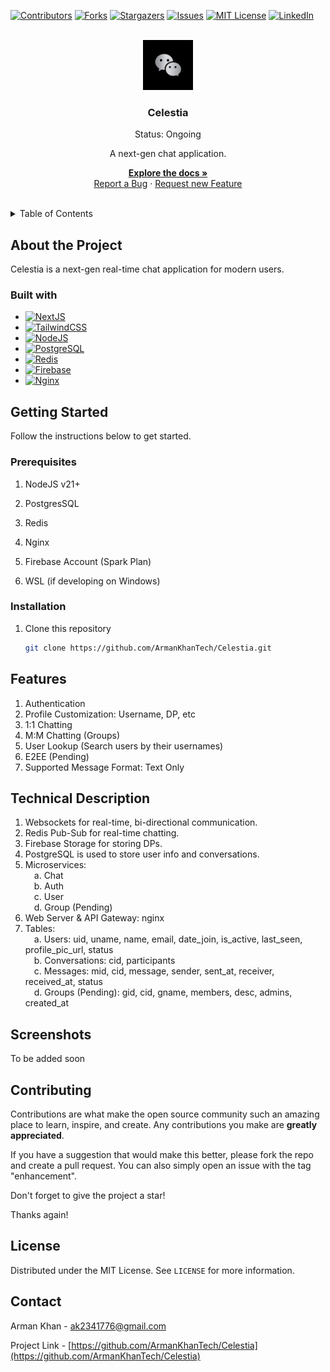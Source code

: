 [![Contributors][contributors-shield]][contributors-url]
[![Forks][forks-shield]][forks-url]
[![Stargazers][stars-shield]][stars-url]
[![Issues][issues-shield]][issues-url]
[![MIT License][license-shield]][license-url]
[![LinkedIn][linkedin-shield]][linkedin-url]



<br />
<div align="center">
  <a href="https://github.com/ArmanKhanTech/Celestia/">
    <img src="https://github.com/ArmanKhanTech/Celestia/blob/master/Frontend/public/logo.png" alt="Logo" width="80" height="80" >
  </a>

  <h3 align="center">Celestia</h3>
  <p align="center">Status: Ongoing</p>
  <p align="center">A next-gen chat application.</p>

  <p align="center">
    <a href="https://github.com/ArmanKhanTech/Celestia"><strong>Explore the docs »</strong></a>
    <br />
    <a href="https://github.com/ArmanKhanTech/Celestia/issues">Report a Bug</a>
    · 
    <a href="https://github.com/ArmanKhanTech/Celestia/issues">Request new Feature</a>
  </p>
</div>
<br />



<details>
  <summary>Table of Contents</summary>
  <ol>
    <li>
      <a href="#about-the-project">About the Project</a>
      <ul>
        <li><a href="#built-with">Built with</a></li>
      </ul>
    </li>
    <li>
      <a href="#getting-started">Getting Started</a>
      <ul>
        <li><a href="#prerequisites">Prerequisites</a></li>
        <li><a href="#installation">Installation</a></li>
      </ul>
    </li>
    <li><a href="#features">Features</a></li>
    <li><a href="#technical-description">Technical Description</a></li>
    <li><a href="#screenshots">Screenshots</a></li>
    <li><a href="#contributing">Contributing</a></li>
    <li><a href="#license">License</a></li>
    <li><a href="#contact">Contact</a></li>
  </ol>
</details>



## About the Project

Celestia is a next-gen real-time chat application for modern users.


### Built with

* [![NextJS][nextjs]][NextJS-url]
* [![TailwindCSS][tailwindcss]][tailwindcss-url]
* [![NodeJS][nodejs]][nodejs-url]
* [![PostgreSQL][postgresql]][postgresql-url]
* [![Redis][redis]][redis-url]
* [![Firebase][firebase]][firebase-url]
* [![Nginx][Nginx]][Nginx-url]



## Getting Started

Follow the instructions below to get started.


### Prerequisites

<ol>
  <li>
    <p>NodeJS v21+</p>
  </li>
  <li>
    <p>PostgresSQL</p>
  </li>
  <li>
    <p>Redis</p>
  </li>
  <li>
    <p>Nginx</p>
  </li>
 <li>
    <p>Firebase Account (Spark Plan)</p>
  </li>
 <li>
    <p>WSL (if developing on Windows)</p>
  </li>
</ol>



### Installation

1. Clone this repository
   
   ```sh
   git clone https://github.com/ArmanKhanTech/Celestia.git
   ```



## Features

1. Authentication
2. Profile Customization: Username, DP, etc
3. 1:1 Chatting
4. M:M Chatting (Groups)
5. User Lookup (Search users by their usernames)
6. E2EE (Pending)
7. Supported Message Format: Text Only


## Technical Description

1. Websockets for real-time, bi-directional communication.
2. Redis Pub-Sub for real-time chatting.
3. Firebase Storage for storing DPs.
4. PostgreSQL is used to store user info and conversations.
5. Microservices:
   <br>&emsp;a. Chat 
   <br>&emsp;b. Auth 
   <br>&emsp;c. User 
   <br>&emsp;d. Group (Pending)
6. Web Server & API Gateway: nginx
7. Tables:
   <br>&emsp;a. Users: uid, uname, name, email, date_join, is_active, last_seen, profile_pic_url, status
   <br>&emsp;b. Conversations: cid, participants 
   <br>&emsp;c. Messages: mid, cid, message, sender, sent_at, receiver, received_at, status 
   <br>&emsp;d. Groups (Pending): gid, cid, gname, members, desc, admins, created_at
   

## Screenshots


To be added soon



## Contributing

Contributions are what make the open source community such an amazing place to learn, inspire, and create. Any contributions you make are **greatly appreciated**.

If you have a suggestion that would make this better, please fork the repo and create a pull request. You can also simply open an issue with the tag "enhancement".

Don't forget to give the project a star! 

Thanks again!



## License

Distributed under the MIT License. See `LICENSE` for more information.



## Contact

Arman Khan - ak2341776@gmail.com

Project Link - [https://github.com/ArmanKhanTech/Celestia](https://github.com/ArmanKhanTech/Celestia)



[contributors-shield]: https://img.shields.io/github/contributors/ArmanKhanTech/Celestia.svg?style=for-the-badge
[contributors-url]: https://github.com/ArmanKhanTech/Celestia/graphs/contributors
[forks-shield]: https://img.shields.io/github/forks/ArmanKhanTech/Celestia.svg?style=for-the-badge
[forks-url]: https://github.com/ArmanKhanTech/Celestia/network/members
[stars-shield]: https://img.shields.io/github/stars/ArmanKhanTech/Celestia.svg?style=for-the-badge
[stars-url]: https://github.com/ArmanKhanTech/Celestia/stargazers
[issues-shield]: https://img.shields.io/github/issues/ArmanKhanTech/Celestia.svg?style=for-the-badge
[issues-url]: https://github.com/ArmanKhanTech/Celestia/issues
[license-shield]: https://img.shields.io/github/license/ArmanKhanTech/Celestia.svg?style=for-the-badge
[license-url]: https://github.com/ArmanKhanTech/Celestia/blob/master/LICENSE
[linkedin-shield]: https://img.shields.io/badge/-LinkedIn-black.svg?style=for-the-badge&Screenshot=linkedin&colorB=555
[linkedin-url]: https://www.linkedin.com/in/arman-khan-25b624205/
[nodejs]: https://img.shields.io/badge/node.js-6DA55F?style=for-the-badge&logo=node.js&logoColor=white
[nodejs-url]: https://nodejs.org/en
[nextjs]: https://img.shields.io/badge/Next-black?style=for-the-badge&logo=next.js&logoColor=white
[nextjs-url]: https://nextjs.org/
[redis]: https://img.shields.io/badge/redis-%23DD0031.svg?style=for-the-badge&logo=redis&logoColor=white
[redis-url]: https://nodejs.org/en
[nginx]: https://img.shields.io/badge/nginx-%23009639.svg?style=for-the-badge&logo=nginx&logoColor=white
[nginx-url]: https://nginx.org/
[firebase]: https://img.shields.io/badge/firebase-a08021?style=for-the-badge&logo=firebase&logoColor=ffcd34
[firebase-url]: https://firebase.google.com/
[postgresql]: https://img.shields.io/badge/postgres-%23316192.svg?style=for-the-badge&logo=postgresql&logoColor=white
[postgresql-url]: https://www.postgresql.org/
[tailwindcss]: https://img.shields.io/badge/tailwindcss-%2338B2AC.svg?style=for-the-badge&logo=tailwind-css&logoColor=white
[tailwindcss-url]: https://tailwindcss.com/
